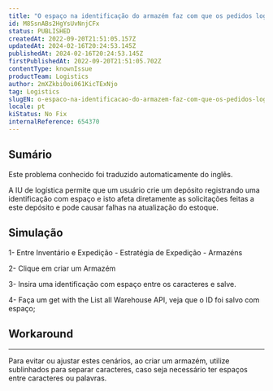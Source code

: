 ```yaml
---
title: "O espaço na identificação do armazém faz com que os pedidos logísticos internos falhem"
id: M8SsnABs2HgYsUvNnjCFx
status: PUBLISHED
createdAt: 2022-09-20T21:51:05.157Z
updatedAt: 2024-02-16T20:24:53.145Z
publishedAt: 2024-02-16T20:24:53.145Z
firstPublishedAt: 2022-09-20T21:51:05.702Z
contentType: knownIssue
productTeam: Logistics
author: 2mXZkbi0oi061KicTExNjo
tag: Logistics
slugEN: o-espaco-na-identificacao-do-armazem-faz-com-que-os-pedidos-logisticos-internos-falhem
locale: pt
kiStatus: No Fix
internalReference: 654370
---
```


## Sumário

<div class="alert alert-info">
  <p>Este problema conhecido foi traduzido automaticamente do inglês.</p>
</div>


A IU de logística permite que um usuário crie um depósito registrando uma identificação com espaço e isto afeta diretamente as solicitações feitas a este depósito e pode causar falhas na atualização do estoque.


##

## Simulação



1- Entre Inventário e Expedição - Estratégia de Expedição - Armazéns

2- Clique em criar um Armazém

3- Insira uma identificação com espaço entre os caracteres e salve.

4- Faça um get with the List all Warehouse API, veja que o ID foi salvo com espaço;



##

## Workaround


** **
Para evitar ou ajustar estes cenários, ao criar um armazém, utilize sublinhados para separar caracteres, caso seja necessário ter espaços entre caracteres ou palavras.






